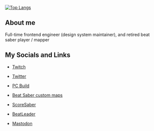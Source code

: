 [![Top Langs](https://github-readme-stats.vercel.app/api/top-langs/?username=daftmaple)](https://github.com/daftmaple?tab=repositories)

## About me
Full-time frontend engineer (design system maintainer), and retired beat saber player / mapper

## My Socials and Links

- [Twitch](https://www.twitch.tv/daftmaple)
- [Twitter](https://twitter.com/daftmaple)
- [PC Build](https://au.pcpartpicker.com/user/daftmaple/saved/CKmFZL)

- [Beat Saber custom maps](https://beatsaver.com/profile/4297603)
- [ScoreSaber](https://scoresaber.com/u/76561198350097043)
- [BeatLeader](https://www.beatleader.xyz/u/76561198350097043)
- <a rel="me" href="https://mastodon.social/@daftmaple">Mastodon</a>
